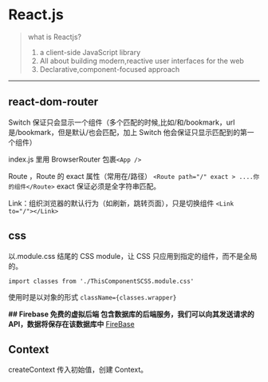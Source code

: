# React.js

> what is Reactjs?
>
> 1. a client-side JavaScript library
> 2. All about building modern,reactive user interfaces for the web
> 3. Declarative,component-focused approach

---

## react-dom-router

Switch 保证只会显示一个组件（多个匹配的时候,比如/和/bookmark，url 是/bookmark，但是默认/也会匹配，加上 Switch 他会保证只显示匹配到的第一个组件）

index.js 里用 BrowserRouter 包裹`<App />`

Route ，Route 的 exact 属性（常用在/路径） `<Route path="/" exact > ....你的组件</Route>` exact 保证必须是全字符串匹配。

Link：组织浏览器的默认行为（如刷新，跳转页面），只是切换组件 `<Link to="/"></Link>`

## css

以.module.css 结尾的 CSS module，让 CSS 只应用到指定的组件，而不是全局的。

`import classes from './ThisComponentSCSS.module.css'`

使用时是以对象的形式 `className={classes.wrapper}`

**## Firebase 免费的虚拟后端 包含数据库的后端服务，我们可以向其发送请求的 API，数据将保存在该数据库中**
[FireBase](https://console.firebase.google.com/project/react-c3b8d/database/react-c3b8d-default-rtdb/data?hl=zh-cn)

## Context

createContext 传入初始值，创建 Context。
